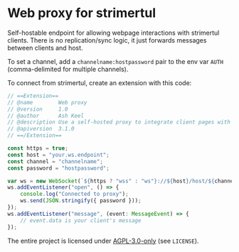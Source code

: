 # Web proxy for strimertul

Self-hostable endpoint for allowing webpage interactions with strimertul clients. There is no replication/sync logic, it just forwards messages between clients and host.

To set a channel, add a `channelname:hostpassword` pair to the env var `AUTH` (comma-delimited for multiple channels).

To connect from strimertul, create an extension with this code:
```ts
// ==Extension==
// @name        Web proxy
// @version     1.0
// @author      Ash Keel
// @description Use a self-hosted proxy to integrate client pages with strimertul
// @apiversion  3.1.0
// ==/Extension==

const https = true;
const host = "your.ws.endpoint";
const channel = "channelname";
const password = "hostpassword";

var ws = new WebSocket(`${https ? "wss" : "ws"}://${host}/host/${channel}`);
ws.addEventListener("open", () => {
    console.log("Connected to proxy");
    ws.send(JSON.stringify({ password }));
});
ws.addEventListener("message", (event: MessageEvent) => {
    // event.data is your client's message
});
```

The entire project is licensed under [AGPL-3.0-only](LICENSE) (see `LICENSE`).